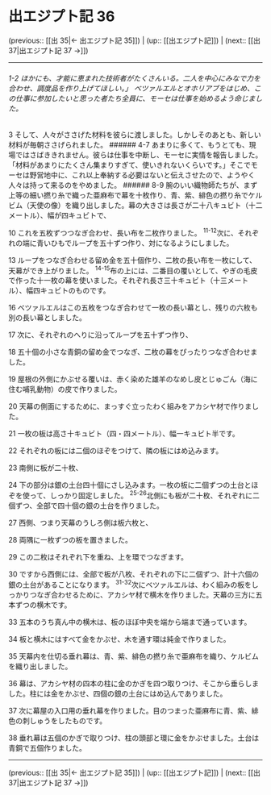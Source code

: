 # 出エジプト記 36

(previous:: [[出 35|← 出エジプト記 35]]) | (up:: [[出エジプト記]]) | (next:: [[出 37|出エジプト記 37 →]])

***
###### 1-2 ほかにも、才能に恵まれた技術者がたくさんいる。二人を中心にみなで力を合わせ、調度品を作り上げてほしい。」 ベツァルエルとオホリアブをはじめ、この仕事に参加したいと思った者たち全員に、モーセは仕事を始めるよう命じました。 



3 
そして、人々がささげた材料を彼らに渡しました。しかしそのあとも、新しい材料が毎朝ささげられました。 ###### 4-7 あまりに多くて、もうとても、現場ではさばききれません。彼らは仕事を中断し、モーセに実情を報告しました。「材料があまりにたくさん集まりすぎて、使いきれないくらいです。」そこでモーセは野営地中に、これ以上奉納する必要はないと伝えさせたので、ようやく人々は持って来るのをやめました。 ###### 8-9 腕のいい織物師たちが、まず上等の細い撚り糸で織った亜麻布で幕を十枚作り、青、紫、緋色の撚り糸でケルビム（天使の像）を織り出しました。幕の大きさは長さが二十八キュビト（十二メートル）、幅が四キュビトで、 



10 
これを五枚ずつつなぎ合わせ、長い布を二枚作りました。 <sup class="versenum">11-12</sup>次に、それぞれの端に青いひもでループを五十ずつ作り、対になるようにしました。 



13 
ループをつなぎ合わせる留め金を五十個作り、二枚の長い布を一枚にして、天幕ができ上がりました。 <sup class="versenum">14-15</sup>布の上には、二番目の覆いとして、やぎの毛皮で作った十一枚の幕を使いました。それぞれ長さ三十キュビト（十三メートル）、幅四キュビトのものです。 



16 
ベツァルエルはこの五枚をつなぎ合わせて一枚の長い幕とし、残りの六枚も別の長い幕としました。 



17 
次に、それぞれのへりに沿ってループを五十ずつ作り、 



18 
五十個の小さな青銅の留め金でつなぎ、二枚の幕をぴったりつなぎ合わせました。 



19 
屋根の外側にかぶせる覆いは、赤く染めた雄羊のなめし皮とじゅごん（海に住む哺乳動物）の皮で作りました。 



20 
天幕の側面にするために、まっすぐ立ったわく組みをアカシヤ材で作りました。 



21 
一枚の板は高さ十キュビト（四・四メートル）、幅一キュビト半です。 



22 
それぞれの板には二個のほぞをつけて、隣の板にはめ込みます。 



23 
南側に板が二十枚、 



24 
下の部分は銀の土台四十個にさし込みます。一枚の板に二個ずつの土台とほぞを使って、しっかり固定しました。 <sup class="versenum">25-26</sup>北側にも板が二十枚、それぞれに二個ずつ、全部で四十個の銀の土台を作りました。 



27 
西側、つまり天幕のうしろ側は板六枚と、 



28 
両隅に一枚ずつの板を置きました。 



29 
この二枚はそれぞれ下を重ね、上を環でつなぎます。 



30 
ですから西側には、全部で板が八枚、それぞれの下に二個ずつ、計十六個の銀の土台があることになります。 <sup class="versenum">31-32</sup>次にベツァルエルは、わく組みの板をしっかりつなぎ合わせるために、アカシヤ材で横木を作りました。天幕の三方に五本ずつの横木です。 



33 
五本のうち真ん中の横木は、板のほぼ中央を端から端まで通っています。 



34 
板と横木にはすべて金をかぶせ、木を通す環は純金で作りました。 



35 
天幕内を仕切る垂れ幕は、青、紫、緋色の撚り糸で亜麻布を織り、ケルビムを織り出しました。 



36 
幕は、アカシヤ材の四本の柱に金のかぎを四つ取りつけ、そこから垂らしました。柱には金をかぶせ、四個の銀の土台にはめ込んでありました。 



37 
次に幕屋の入口用の垂れ幕を作りました。目のつまった亜麻布に青、紫、緋色の刺しゅうをしたものです。 



38 
垂れ幕は五個のかぎで取りつけ、柱の頭部と環に金をかぶせました。土台は青銅で五個作りました。

***

(previous:: [[出 35|← 出エジプト記 35]]) | (up:: [[出エジプト記]]) | (next:: [[出 37|出エジプト記 37 →]])
